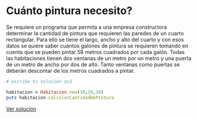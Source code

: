 # Cuánto pintura necesito?

Se requiere un programa que permita a una empresa constructora determinar la cantidad de pintura que requieren las paredes de un cuarto rectangular. Para ello se tiene el largo, ancho y alto del cuarto y con esos datos se quiere saber cuántos galones de pintura se requieren tomando en cuenta que se pueden pintar 58 metros cuadrados por cada galón. Todas las habitaciones tienen dos ventanas de un metro por un metro y una puerta de un metro de ancho por dos de alto. Tanto ventanas como puertas se deberán descontar de los metros cuadrados a pintar.

```ruby
# escribe tu solución acá

habitacion = Habitacion.new(10,20,16)
puts habitacion.calcularCantidadDePintura

```

[Ver solución](../soluciones/nivel-3/pintura.rb)
